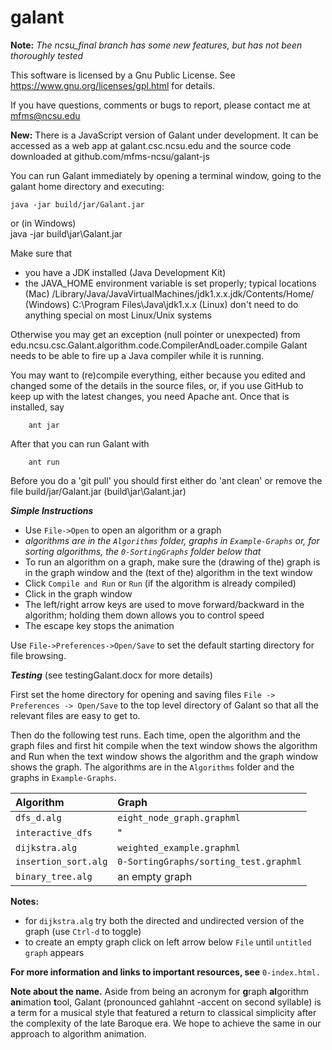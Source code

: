 galant
======

**Note:** *The ncsu_final branch has some new features, but has not been thoroughly tested*

This software is licensed by a Gnu Public License. See
https://www.gnu.org/licenses/gpl.html
for details.

If you have questions, comments or bugs to report, please contact me at
mfms@ncsu.edu

**New:** There is a JavaScript version of Galant under development.
 It can be accessed as a web app at galant.csc.ncsu.edu and the source code downloaded at github.com/mfms-ncsu/galant-js 

You can run Galant immediately by opening a terminal window, going to the
galant home directory and executing:

    java -jar build/jar/Galant.jar
or (in Windows)    
    java -jar build\jar\Galant.jar

Make sure that
- you have a JDK installed (Java Development Kit)
- the JAVA_HOME environment variable is set properly; typical locations
   (Mac)      /Library/Java/JavaVirtualMachines/jdk1.x.x.jdk/Contents/Home/
   (Windows)  C:\Program Files\Java\jdk1.x.x
   (Linux)    don't need to do anything special on most Linux/Unix systems

Otherwise you may get an exception (null pointer or unexpected) from
     edu.ncsu.csc.Galant.algorithm.code.CompilerAndLoader.compile
Galant needs to be able to fire up a Java compiler while it is running.

You may want to (re)compile everything, either because you edited and changed
some of the details in the source files, or, if you use GitHub to keep up with
the latest changes, you need Apache ant. Once that is installed, say
```
    ant jar
 ```
After that you can run Galant with
```
    ant run
```
    
Before you do a 'git pull' you should first either do 'ant clean' or remove
the file build/jar/Galant.jar (build\jar\Galant.jar)

***Simple Instructions***

* Use `File->Open` to open an algorithm or a graph
* *algorithms are in the `Algorithms` folder, graphs in `Example-Graphs` or, for sorting algorithms, the `0-SortingGraphs` folder below that*
* To run an algorithm on a graph, make sure the (drawing of the) graph is in the graph window and the (text of the) algorithm in the text window
* Click `Compile and Run` or `Run` (if the algorithm is already compiled)
* Click in the graph window
* The left/right arrow keys are used to move forward/backward in the algorithm; holding them down allows you to control speed
* The escape key stops the animation

Use `File->Preferences->Open/Save` to set the default starting directory for file browsing.

***Testing*** (see testingGalant.docx for more details)

First set the home directory for opening and saving files
      `File -> Preferences -> Open/Save`
to the top level directory of Galant so that all the relevant files
are easy to get to.

Then do the following test runs. Each time, open the algorithm and the graph
files and first hit compile when the text window shows the algorithm and Run
when the text window shows the algorithm and the graph window shows the
graph. The algorithms are in the `Algorithms` folder and the graphs in `Example-Graphs`.

| Algorithm |   Graph |
| :-- | :-- |
| `dfs_d.alg` |          `eight_node_graph.graphml`|
|`interactive_dfs`|   "|
|`dijkstra.alg`|         `weighted_example.graphml`|
|`insertion_sort.alg`|   `0-SortingGraphs/sorting_test.graphml`|
|`binary_tree.alg`|        an empty graph|

**Notes:**
* for `dijkstra.alg` try both the directed and undirected version of the graph (use `Ctrl-d` to toggle)
* to create an empty graph click on left arrow below `File` until `untitled graph` appears

**For more information and links to important resources, see** `0-index.html.`

**Note about the name.**
Aside from being an acronym for **g**raph **al**gorithm **an**imation **t**ool, Galant (pronounced gahlahnt -accent on second syllable) is a term for a musical style that featured a return to classical simplicity after the complexity of the late Baroque era. We hope to achieve the same in our approach to algorithm animation.
